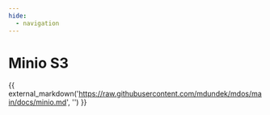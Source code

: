```yaml
---
hide:
  - navigation
---
```


# Minio S3

{{ external_markdown('https://raw.githubusercontent.com/mdundek/mdos/main/docs/minio.md', '') }}
